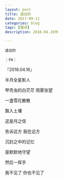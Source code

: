 ```yaml
---
layout: post
title: 遥远的
date: 2017-09-11
categories: blog
tags: [骚诗]
description: 2016.04.16作

---
```


    遥远的
   
    ｜FH｜
 
 『2016.04.16』
  
  半月全星影人
  
  甲壳虫的白茫茫 雨雾张望
  
  一盏雪花散散
  
  飘入土壤
  
  这是月之信
  
  告诉远方 我在远方
  
  沉封之中的记忆
  
  是默默地守望
  
  然后一挥手
  
  我不见了 你也不见了
  
